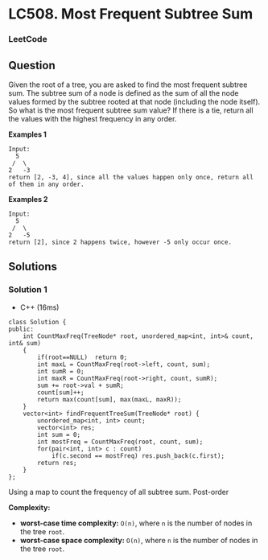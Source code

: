 # LC508. Most Frequent Subtree Sum

### LeetCode

## Question

Given the root of a tree, you are asked to find the most frequent subtree sum. The subtree sum of a node is defined as the sum of all the node values formed by the subtree rooted at that node (including the node itself). So what is the most frequent subtree sum value? If there is a tie, return all the values with the highest frequency in any order.

**Examples 1**
```
Input:
  5
 /  \
2   -3
return [2, -3, 4], since all the values happen only once, return all of them in any order.
```

**Examples 2**
```
Input:
  5
 /  \
2   -5
return [2], since 2 happens twice, however -5 only occur once.
```

## Solutions

### Solution 1

* C++ (16ms)
```
class Solution {
public:
    int CountMaxFreq(TreeNode* root, unordered_map<int, int>& count, int& sum)
    {
        if(root==NULL)  return 0;
        int maxL = CountMaxFreq(root->left, count, sum);
        int sumR = 0;
        int maxR = CountMaxFreq(root->right, count, sumR);
        sum += root->val + sumR;
        count[sum]++;
        return max(count[sum], max(maxL, maxR));
    }
    vector<int> findFrequentTreeSum(TreeNode* root) {
        unordered_map<int, int> count;
        vector<int> res;
        int sum = 0;
        int mostFreq = CountMaxFreq(root, count, sum);
        for(pair<int, int> c : count)
            if(c.second == mostFreq) res.push_back(c.first);
        return res;
    }
};
```

Using a map to count the frequency of all subtree sum. Post-order

**Complexity:**

* **worst-case time complexity:** `O(n)`, where `n` is the number of nodes in the tree `root`.
* **worst-case space complexity:** `O(n)`, where `n` is the number of nodes in the tree `root`.